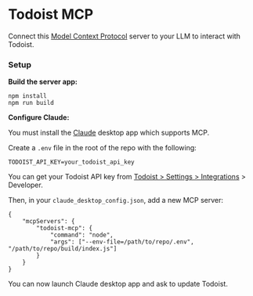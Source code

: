 # Todoist MCP

Connect this [Model Context Protocol](https://modelcontextprotocol.io/introduction) server to your LLM to interact with Todoist.

### Setup

**Build the server app:**

```
npm install
npm run build
```

**Configure Claude:**

You must install the [Claude](https://claude.ai/) desktop app which supports MCP.

Create a `.env` file in the root of the repo with the following:

```
TODOIST_API_KEY=your_todoist_api_key
```

You can get your Todoist API key from [Todoist > Settings > Integrations](https://todoist.com/app/settings/integrations) > Developer.

Then, in your `claude_desktop_config.json`, add a new MCP server:

```
{
    "mcpServers": {
        "todoist-mcp": {
            "command": "node",
            "args": ["--env-file=/path/to/repo/.env", "/path/to/repo/build/index.js"]
        }
    }
}
```

You can now launch Claude desktop app and ask to update Todoist.
